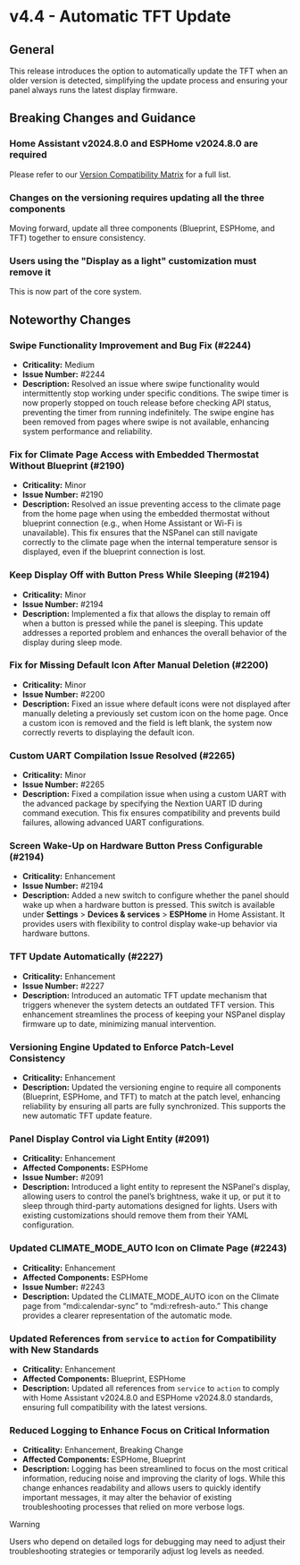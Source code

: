 # v4.4 - Automatic TFT Update

## General
This release introduces the option to automatically update the TFT when an older version is detected, simplifying the update process and ensuring your panel always runs the latest display firmware.

## Breaking Changes and Guidance

### Home Assistant v2024.8.0 and ESPHome v2024.8.0 are required
Please refer to our [Version Compatibility Matrix](https://github.com/Blackymas/NSPanel_HA_Blueprint/blob/main/docs/version_compatibility.md) for a full list.

### Changes on the versioning requires updating all the three components
Moving forward, update all three components (Blueprint, ESPHome, and TFT) together to ensure consistency.

### Users using the "Display as a light" customization must remove it
This is now part of the core system.

## Noteworthy Changes

### Swipe Functionality Improvement and Bug Fix (#2244)
- **Criticality:** Medium
- **Issue Number:** #2244
- **Description:** Resolved an issue where swipe functionality would intermittently stop working under specific conditions.
  The swipe timer is now properly stopped on touch release before checking API status, preventing the timer from running indefinitely.
  The swipe engine has been removed from pages where swipe is not available, enhancing system performance and reliability.

### Fix for Climate Page Access with Embedded Thermostat Without Blueprint (#2190)
- **Criticality:** Minor
- **Issue Number:** #2190
- **Description:** Resolved an issue preventing access to the climate page from the home page when using the embedded thermostat without blueprint connection
  (e.g., when Home Assistant or Wi-Fi is unavailable).
  This fix ensures that the NSPanel can still navigate correctly to the climate page when the internal temperature sensor is displayed, even if the blueprint connection is lost.

### Keep Display Off with Button Press While Sleeping (#2194)
- **Criticality:** Minor
- **Issue Number:** #2194
- **Description:** Implemented a fix that allows the display to remain off when a button is pressed while the panel is sleeping.
  This update addresses a reported problem and enhances the overall behavior of the display during sleep mode.

### Fix for Missing Default Icon After Manual Deletion (#2200)
- **Criticality:** Minor
- **Issue Number:** #2200
- **Description:** Fixed an issue where default icons were not displayed after manually deleting a previously set custom icon on the home page.
  Once a custom icon is removed and the field is left blank, the system now correctly reverts to displaying the default icon.

### Custom UART Compilation Issue Resolved (#2265)
- **Criticality:** Minor
- **Issue Number:** #2265
- **Description:** Fixed a compilation issue when using a custom UART with the advanced package by specifying the Nextion UART ID during command execution.
  This fix ensures compatibility and prevents build failures, allowing advanced UART configurations.

### Screen Wake-Up on Hardware Button Press Configurable (#2194)
- **Criticality:** Enhancement
- **Issue Number:** #2194
- **Description:** Added a new switch to configure whether the panel should wake up when a hardware button is pressed.
  This switch is available under **Settings** > **Devices & services** > **ESPHome** in Home Assistant.
  It provides users with flexibility to control display wake-up behavior via hardware buttons.

### TFT Update Automatically (#2227)
- **Criticality:** Enhancement
- **Issue Number:** #2227
- **Description:** Introduced an automatic TFT update mechanism that triggers whenever the system detects an outdated TFT version.
  This enhancement streamlines the process of keeping your NSPanel display firmware up to date, minimizing manual intervention.

### Versioning Engine Updated to Enforce Patch-Level Consistency
- **Criticality:** Enhancement
- **Description:** Updated the versioning engine to require all components (Blueprint, ESPHome, and TFT) to match at the patch level,
  enhancing reliability by ensuring all parts are fully synchronized. This supports the new automatic TFT update feature.

### Panel Display Control via Light Entity (#2091)
- **Criticality:** Enhancement
- **Affected Components:** ESPHome
- **Issue Number:** #2091
- **Description:** Introduced a light entity to represent the NSPanel's display, allowing users to control the panel’s brightness, wake it up,
  or put it to sleep through third-party automations designed for lights.
  Users with existing customizations should remove them from their YAML configuration.

### Updated CLIMATE_MODE_AUTO Icon on Climate Page (#2243)
- **Criticality:** Enhancement
- **Affected Components:** ESPHome
- **Issue Number:** #2243
- **Description:** Updated the CLIMATE_MODE_AUTO icon on the Climate page from “mdi:calendar-sync” to “mdi:refresh-auto.”
  This change provides a clearer representation of the automatic mode.

### Updated References from `service` to `action` for Compatibility with New Standards
- **Criticality:** Enhancement
- **Affected Components:** Blueprint, ESPHome
- **Description:** Updated all references from `service` to `action` to comply with Home Assistant v2024.8.0 and ESPHome v2024.8.0 standards, ensuring full compatibility with the latest versions.

### Reduced Logging to Enhance Focus on Critical Information
- **Criticality:** Enhancement, Breaking Change
- **Affected Components:** ESPHome, Blueprint
- **Description:** Logging has been streamlined to focus on the most critical information, reducing noise and improving the clarity of logs.
  While this change enhances readability and allows users to quickly identify important messages, it may alter the behavior of existing troubleshooting processes that relied on more verbose logs.
  
> [!WARNING]
> Users who depend on detailed logs for debugging may need to adjust their troubleshooting strategies or temporarily adjust log levels as needed.
